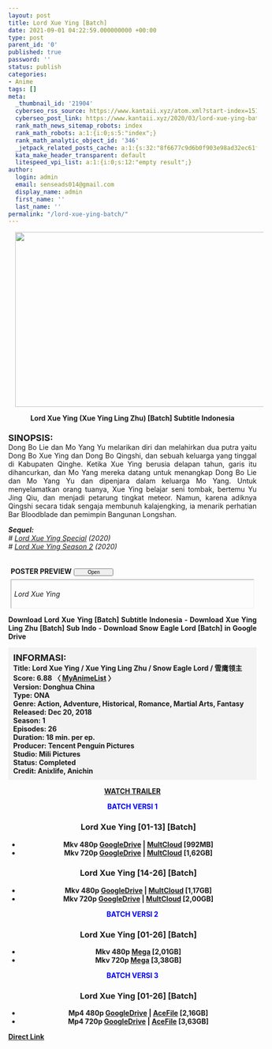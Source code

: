 ```yaml
---
layout: post
title: Lord Xue Ying [Batch]
date: 2021-09-01 04:22:59.000000000 +00:00
type: post
parent_id: '0'
published: true
password: ''
status: publish
categories:
- Anime
tags: []
meta:
  _thumbnail_id: '21904'
  cyberseo_rss_source: https://www.kantaii.xyz/atom.xml?start-index=151&max-results=150
  cyberseo_post_link: https://www.kantaii.xyz/2020/03/lord-xue-ying-batch.html
  rank_math_news_sitemap_robots: index
  rank_math_robots: a:1:{i:0;s:5:"index";}
  rank_math_analytic_object_id: '346'
  _jetpack_related_posts_cache: a:1:{s:32:"8f6677c9d6b0f903e98ad32ec61f8deb";a:2:{s:7:"expires";i:1650867460;s:7:"payload";a:0:{}}}
  kata_make_header_transparent: default
  litespeed_vpi_list: a:1:{i:0;s:12:"empty result";}
author:
  login: admin
  email: senseads014@gmail.com
  display_name: admin
  first_name: ''
  last_name: ''
permalink: "/lord-xue-ying-batch/"
---
```

<div class="separator" style="clear: both; text-align: center;"><a href="https://1.bp.blogspot.com/-7i8VOxtSTeo/X6yD0JtfreI/AAAAAAAADRQ/Ik7ldlHrcnACNQBVgrn4BkJc0z-zzy5cgCLcBGAsYHQ/s1012/Lord%2BXue%2BYing%2B-%2BKANtaii.jpg" style="margin-left: 1em; margin-right: 1em;"><img border="0" data-original-height="561" data-original-width="1012" height="354" src="{{ site.baseurl }}/assets/2021/09/Lord%2BXue%2BYing%2B-%2BKANtaii.jpg" width="640" /></a></div>
<p>
<div style="text-align: center;"><b>Lord Xue Ying (Xue Ying Ling Zhu) [Batch] Subtitle Indonesia</b><br /><b><span style="font-size: large;"><br /></span></b>
<div style="text-align: left;"><b><span style="font-size: large;">SINOPSIS:</span></b></div>
<div style="text-align: justify;">Dong Bo Lie dan Mo Yang Yu melarikan diri dan melahirkan dua putra yaitu Dong Bo Xue Ying dan Dong Bo Qingshi, dan sebuah keluarga yang tinggal di Kabupaten Qinghe. Ketika Xue Ying berusia delapan tahun, garis itu dihancurkan, dan Mo Yang mereka datang untuk menangkap Dong Bo Lie dan Mo Yang Yu dan dipenjara dalam keluarga Mo Yang. Untuk menyelamatkan orang tuanya, Xue Ying belajar seni tombak, bertemu Yu Jing Qiu, dan menjadi petarung tingkat meteor. Namun, karena adiknya Qingshi secara tidak sengaja membunuh kalajengking, ia menarik perhatian Bar Bloodblade dan pemimpin Bangunan Longshan.</p>
<p><i><b>Sequel:</b></i><br /><i># <a href="https://www.kantaii.xyz/2020/03/lord-xue-ying-special-batch.html" target="_blank" rel="noopener">Lord Xue Ying Special</a> (2020)</i><br /><i># <a href="https://www.kantaii.xyz/2020/12/lord-xue-ying-season-2_1.html" target="_blank" rel="noopener">Lord Xue Ying Season 2</a> (2020)</i></p>
<div style="margin: 5px;">
<div class="smallfont" style="margin-bottom: 2px;"><span style="font-weight: bold;"><br />POSTER PREVIEW</span><input onclick="if (this.parentNode.parentNode.getElementsByTagName('div')[1].getElementsByTagName('div')[0].style.display != '') { this.parentNode.parentNode.getElementsByTagName('div')[1].getElementsByTagName('div')[0].style.display = ''; this.innerText = ''; this.value = ' Close..'; } else { this.parentNode.parentNode.getElementsByTagName('div')[1].getElementsByTagName('div')[0].style.display = 'none'; this.innerText = ''; this.value = ' Clik Here'; }" style="font-size: 10px; margin: 5px; padding: 0px; width: 80px;" type="button" value="Open" /></div>
<div class="alt2" style="border: 1px inset; margin: 0px; padding: 6px;">
<div style="display: none;">
<div class="separator" style="clear: both; text-align: center;"><a href="https://1.bp.blogspot.com/-02jjdx-KA-k/X6s6-0KprjI/AAAAAAAADQk/9PNoWeujhG85bc1wJHBUYN9nzq2arTHfwCLcBGAsYHQ/s791/Lord%2BXue%2BYing%2B4.jpg" style="margin-left: 1em; margin-right: 1em;"><img border="0" data-original-height="791" data-original-width="564" height="640" src="{{ site.baseurl }}/assets/2021/09/Lord%2BXue%2BYing%2B4.jpg" width="456" /></a></div>
<p>
<div class="separator" style="clear: both; text-align: center;"><a href="https://1.bp.blogspot.com/-G4y8n3mfm7w/X6s6_NZS6-I/AAAAAAAADQo/nr8AmOKDAeo7sc7K45Nd26FHJ3jkKSsJwCLcBGAsYHQ/s1726/Lord%2BXue%2BYing%2B3.jpg" style="margin-left: 1em; margin-right: 1em;"><img border="0" data-original-height="1079" data-original-width="1726" height="400" src="{{ site.baseurl }}/assets/2021/09/Lord%2BXue%2BYing%2B3.jpg" width="640" /></a></div>
</div>
<p><em>Lord Xue Ying</em></div>
</div>
<p><b />
<div style="text-align: justify;"><b>Download Lord Xue Ying [Batch] Subtitle Indonesia - Download Xue Ying Ling Zhu [Batch] Sub Indo - Download Snow Eagle Lord [Batch] in Google Drive</b></div>
<p><a name="more"></a>
<div style="background-color: #f3f3f3; padding: 10px; text-align: left;"><b><span style="font-size: large;">INFORMASI:</span></b><br /><b>Title:</b> Lord Xue Ying / Xue Ying Ling Zhu / Snow Eagle Lord / 雪鹰领主<br /><b>Score:</b> 6.88 〈 <a href="https://myanimelist.net/anime/38741/Xue_Ying_Ling_Zhu?q=snow%20eagle%20lord" target="_blank" rel="noopener">MyAnimeList</a> 〉<br /><b>Version:</b> Donghua China<br /><b>Type:</b> ONA<br /><b>Genre:</b> Action, Adventure, Historical, Romance, Martial Arts, Fantasy<br /><b>Released:</b> Dec 20, 2018<br /><b>Season:</b> 1<br /><b>Episodes:</b> 26<br /><b>Duration:</b> 18 min. per ep.<br /><b>Producer:</b> Tencent Penguin Pictures<br /><b>Studio:</b> Mili Pictures<br /><b>Status:</b> Completed<br /><b>Credit:</b> Anixlife, Anichin</div>
<p>
<div style="text-align: center;"><b><a href="https://www.youtube.com/watch?v=pCt7PLNNYVU" target="_blank" rel="noopener">WATCH TRAILER</a></b></div>
<p>
<div style="text-align: center;"><b><span style="color: blue;">BATCH VERSI 1</span></b></div>
<div class="dl">
<ul />
<h3 style="text-align: center;">Lord Xue Ying [01-13] [Batch]</h3>
<li style="text-align: center;"><b>Mkv 480p </b><a href="https://apk.miuiku.com/B9Fx" target="_blank" rel="noopener">GoogleDrive</a> | <a href="http://semawur.com/tZqjTeEOW" target="_blank" rel="noopener">MultCloud</a> [992MB]</li>
<li style="text-align: center;"><b>Mkv 720p </b><a href="https://apk.miuiku.com/byQjQ5iy" target="_blank" rel="noopener">GoogleDrive</a> | <a href="http://semawur.com/PCERiSfSoh" target="_blank" rel="noopener">MultCloud</a> [1,62GB]</li>
</div>
<div class="dl">
<ul />
<h3 style="text-align: center;">Lord Xue Ying [14-26] [Batch]</h3>
<li style="text-align: center;"><b>Mkv 480p </b><a href="https://apk.miuiku.com/54zlusxSWJ" target="_blank" rel="noopener">GoogleDrive</a> | <a href="http://semawur.com/4y87DgiC" target="_blank" rel="noopener">MultCloud</a> [1,17GB]</li>
<li style="text-align: center;"><b>Mkv 720p </b><a href="https://apk.miuiku.com/ax2Cmx24N" target="_blank" rel="noopener">GoogleDrive</a> | <a href="http://semawur.com/xJlT" target="_blank" rel="noopener">MultCloud</a> [2,00GB]</li>
</div>
<p>
<div style="text-align: center;"><b><span style="color: blue;">BATCH VERSI 2</span></b></div>
<div class="dl">
<ul />
<h3 style="text-align: center;">Lord Xue Ying [01-26] [Batch]</h3>
<li style="text-align: center;"><b>Mkv 480p </b><a href="https://semawur.com/XgW7QCbtX" target="_blank" rel="noopener">Mega</a> [2,01GB]</li>
<li style="text-align: center;"><b>Mkv 720p </b><a href="https://semawur.com/2kDQFapU" target="_blank" rel="noopener">Mega</a> [3,38GB]</li>
</div>
<p>
<div style="text-align: center;"><b><span style="color: blue;">BATCH VERSI 3</span></b></div>
<div class="dl">
<ul />
<h3 style="text-align: center;">Lord Xue Ying [01-26] [Batch]</h3>
<li style="text-align: center;"><b>Mp4 480p </b><a href="http://semawur.com/UTOp8o07U" target="_blank" rel="noopener">GoogleDrive</a> | <a href="https://onsafelink.com/m/CUOYjgC" target="_blank" rel="noopener">AceFile</a> [2,16GB]</li>
<li style="text-align: center;"><b>Mp4 720p </b><a href="http://semawur.com/D7743mw" target="_blank" rel="noopener">GoogleDrive</a> | <a href="https://onsafelink.com/m/ki0sfJLz" target="_blank" rel="noopener">AceFile</a>&nbsp;[3,63GB]</li>
</div>
</div>
</div>
<link rel="stylesheet" href="https://cdnjs.cloudflare.com/ajax/libs/font-awesome/4.7.0/css/font-awesome.min.css" />
<div class="divbtn"> <a href="https://handymansurrender.com/fihup8buzv?key=94550f7ce39444073321dde3b8782f97" class="btn"><i class="fa fa-download"></i> Direct Link</a> </div>
